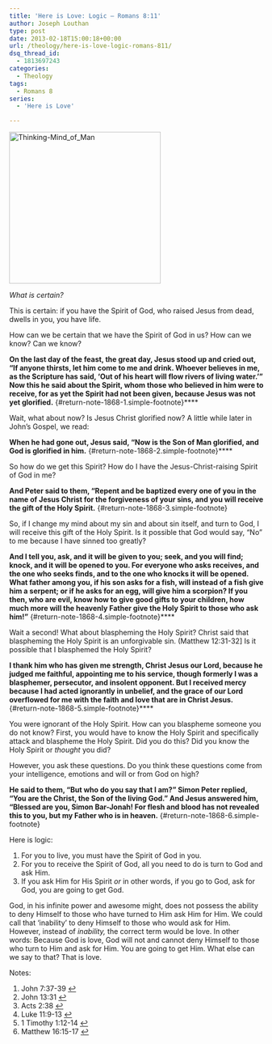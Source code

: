 ```yaml
---
title: 'Here is Love: Logic – Romans 8:11'
author: Joseph Louthan
type: post
date: 2013-02-18T15:00:18+00:00
url: /theology/here-is-love-logic-romans-811/
dsq_thread_id:
  - 1813697243
categories:
  - Theology
tags:
  - Romans 8
series:
  - 'Here is Love'

---
```

[<img class="alignright" src="https://i2.wp.com/theologic.us/wp-content/uploads/2013/02/Thinking-Mind_of_Man.jpg?resize=300%2C300" alt="Thinking-Mind_of_Man" width="300" height="300" data-recalc-dims="1" />][1]

_What is certain?_

This is certain: if you have the Spirit of God, who raised Jesus from dead, dwells in you, you have life.

How can we be certain that we have the Spirit of God in us? How can we know? Can we know?

**On the last day of the feast, the great day, Jesus stood up and cried out, “If anyone thirsts, let him come to me and drink. Whoever believes in me, as the Scripture has said, ‘Out of his heart will flow rivers of living water.’” Now this he said about the Spirit, whom those who believed in him were to receive, for as yet the Spirit had not been given, because Jesus was not yet glorified.** [][2]{#return-note-1868-1.simple-footnote}****

Wait, what about now? Is Jesus Christ glorified now? A little while later in John’s Gospel, we read:

**When he had gone out, Jesus said, “Now is the Son of Man glorified, and God is glorified in him.** [][3]{#return-note-1868-2.simple-footnote}****

So how do we get this Spirit? How do I have the Jesus-Christ-raising Spirit of God in me?

**And Peter said to them, “Repent and be baptized every one of you in the name of Jesus Christ for the forgiveness of your sins, and you will receive the gift of the Holy Spirit.** [][4]{#return-note-1868-3.simple-footnote}

So, if I change my mind about my sin and about sin itself, and turn to God, I will receive this gift of the Holy Spirit. Is it possible that God would say, “No” to me because I have sinned too greatly?

**And I tell you, ask, and it will be given to you; seek, and you will find; knock, and it will be opened to you. For everyone who asks receives, and the one who seeks finds, and to the one who knocks it will be opened. What father among you, if his son asks for a fish, will instead of a fish give him a serpent; or if he asks for an egg, will give him a scorpion? If you then, who are evil, know how to give good gifts to your children, how much more will the heavenly Father give the Holy Spirit to those who ask him!”** [][5]{#return-note-1868-4.simple-footnote}****

Wait a second! What about blaspheming the Holy Spirit? Christ said that blaspheming the Holy Spirit is an unforgivable sin. (Matthew 12:31-32] Is it possible that I blasphemed the Holy Spirit?

**I thank him who has given me strength, Christ Jesus our Lord, because he judged me faithful, appointing me to his service, though formerly I was a blasphemer, persecutor, and insolent opponent. But I received mercy because I had acted ignorantly in unbelief, and the grace of our Lord overflowed for me with the faith and love that are in Christ Jesus.** [][6]{#return-note-1868-5.simple-footnote}****

You were ignorant of the Holy Spirit. How can you blaspheme someone you do not know? First, you would have to know the Holy Spirit and specifically attack and blaspheme the Holy Spirit. Did you do this? Did you know the Holy Spirit or _thought_ you did?

However, you ask these questions. Do you think these questions come from your intelligence, emotions and will or from God on high?

**He said to them, “But who do you say that I am?” Simon Peter replied, “You are the Christ, the Son of the living God.” And Jesus answered him, “Blessed are you, Simon Bar-Jonah! For flesh and blood has not revealed this to you, but my Father who is in heaven.** [][7]{#return-note-1868-6.simple-footnote}

Here is logic:

  1. For you to live, you must have the Spirit of God in you.
  2. For you to receive the Spirit of God, all you need to do is turn to God and ask Him.
  3. If you ask Him for His Spirit _or_ in other words, if you go to God, ask for God, you are going to get God.

God, in his infinite power and awesome might, does not possess the ability to deny Himself to those who have turned to Him ask Him for Him. We could call that ‘inability’ to deny Himself to those who would ask for Him. However, instead of _inability,_ the correct term would be love. In other words: Because God is love, God will not and cannot deny Himself to those who turn to Him and ask for Him. You are going to get Him. What else can we say to that? That is love.

<div class="simple-footnotes">
  <p class="notes">
    Notes:
  </p>
  
  <ol>
    <li id="note-1868-1">
      John 7:37-39 <a href="#return-note-1868-1">&#8617;</a>
    </li>
    <li id="note-1868-2">
      John 13:31 <a href="#return-note-1868-2">&#8617;</a>
    </li>
    <li id="note-1868-3">
      Acts 2:38 <a href="#return-note-1868-3">&#8617;</a>
    </li>
    <li id="note-1868-4">
      Luke 11:9-13 <a href="#return-note-1868-4">&#8617;</a>
    </li>
    <li id="note-1868-5">
      1 Timothy 1:12-14 <a href="#return-note-1868-5">&#8617;</a>
    </li>
    <li id="note-1868-6">
      Matthew 16:15-17 <a href="#return-note-1868-6">&#8617;</a>
    </li>
  </ol>
</div>

 [1]: https://i2.wp.com/theologic.us/wp-content/uploads/2013/02/Thinking-Mind_of_Man.jpg
 [2]: #note-1868-1 "John 7:37-39"
 [3]: #note-1868-2 "John 13:31"
 [4]: #note-1868-3 "Acts 2:38"
 [5]: #note-1868-4 "Luke 11:9-13"
 [6]: #note-1868-5 "1 Timothy 1:12-14"
 [7]: #note-1868-6 "Matthew 16:15-17"